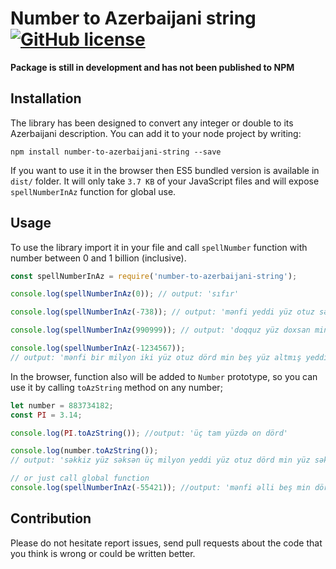 # Number to Azerbaijani string [![GitHub license](https://img.shields.io/badge/license-MIT-blue.svg)](https://github.com/orkhan-huseyn/number-to-azerbaijani-string/blob/master/LICENSE)

**Package is still in development and has not been published to NPM**

## Installation

The library has been designed to convert any integer or double to its Azerbaijani description.
You can add it to your node project by writing:

`npm install number-to-azerbaijani-string --save`

If you want to use it in the browser then ES5 bundled version is available in `dist/` folder. It will only take `3.7 KB` of your JavaScript files and will expose `spellNumberInAz` function for global use.

## Usage

To use the library import it in your file and call `spellNumber` function with number between 0 and 1 billion (inclusive).

```js
const spellNumberInAz = require('number-to-azerbaijani-string');

console.log(spellNumberInAz(0)); // output: 'sıfır'

console.log(spellNumberInAz(-738)); // output: 'mənfi yeddi yüz otuz səkkiz'

console.log(spellNumberInAz(990999)); // output: 'doqquz yüz doxsan min doqquz yüz doxsan doqquz'

console.log(spellNumberInAz(-1234567));
// output: 'mənfi bir milyon iki yüz otuz dörd min beş yüz altmış yeddi'
```

In the browser, function also will be added to `Number` prototype, so you can use it by calling `toAzString` method on any number;

```js
let number = 883734182;
const PI = 3.14;

console.log(PI.toAzString()); //output: 'üç tam yüzdə on dörd'

console.log(number.toAzString());
// output: 'səkkiz yüz səksən üç milyon yeddi yüz otuz dörd min yüz səksən iki'

// or just call global function
console.log(spellNumberInAz(-55421)); //output: 'mənfi əlli beş min dörd yüz iyirmi bir'
```

## Contribution

Please do not hesitate report issues, send pull requests about the code that you think is wrong or could be written better.

